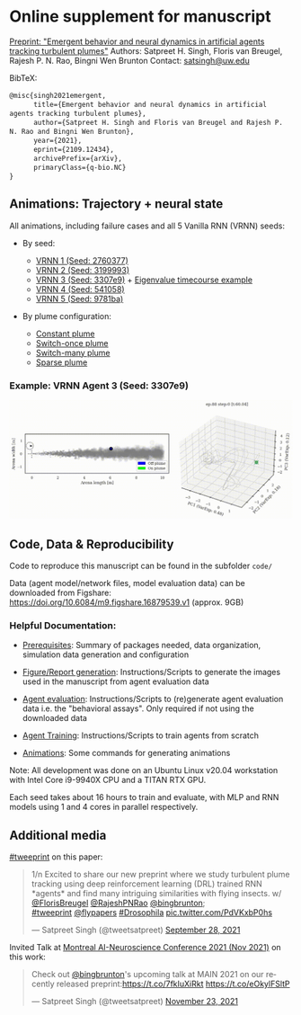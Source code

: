# Online supplement for manuscript
[Preprint: "Emergent behavior and neural dynamics in artificial agents tracking turbulent plumes"](https://arxiv.org/abs/2109.12434)
Authors: Satpreet H. Singh, Floris van Breugel, Rajesh P. N. Rao, Bingni Wen Brunton
Contact: satsingh@uw.edu 


BibTeX:
```
@misc{singh2021emergent,
      title={Emergent behavior and neural dynamics in artificial agents tracking turbulent plumes}, 
      author={Satpreet H. Singh and Floris van Breugel and Rajesh P. N. Rao and Bingni Wen Brunton},
      year={2021},
      eprint={2109.12434},
      archivePrefix={arXiv},
      primaryClass={q-bio.NC}
}
```

## Animations: Trajectory + neural state
All animations, including failure cases and all 5 Vanilla RNN (VRNN) seeds:
* By seed:
  * [VRNN 1 (Seed: 2760377)](VRNN1.md) 
  * [VRNN 2 (Seed: 3199993)](VRNN2.md) 
  * [VRNN 3 (Seed: 3307e9)](VRNN3.md) + [Eigenvalue timecourse example](VRNN3-eigen.md)
  * [VRNN 4 (Seed: 541058)](VRNN4.md) 
  * [VRNN 5 (Seed: 9781ba)](VRNN5.md) 

* By plume configuration:
  * [Constant plume](constant.md)
  * [Switch-once plume](switch-once.md)
  * [Switch-many plume](switch-many.md)
  * [Sparse plume](sparse.md)


### Example: VRNN Agent 3 (Seed: 3307e9)
![](supp/3307e9/constantx5b5_HOME_merged_common_ep088.gif)


## Code, Data & Reproducibility

Code to reproduce this manuscript can be found in the subfolder ```code/```

Data (agent model/network files, model evaluation data) can be downloaded from Figshare: https://doi.org/10.6084/m9.figshare.16879539.v1 (approx. 9GB)

### Helpful Documentation:
* [Prerequisites](0_plume_prereqs.md): Summary of packages needed, data organization, simulation data generation and configuration

* [Figure/Report generation](1_plume_report.md): Instructions/Scripts to generate the images used in the manuscript from agent evaluation data

* [Agent evaluation](2_plume_eval.md): Instructions/Scripts to (re)generate agent evaluation data i.e. the "behavioral assays". Only required if not using the downloaded data

* [Agent Training](3_plume_train.md): Instructions/Scripts to train agents from scratch

* [Animations](4_plume_videos.md): Some commands for generating animations

Note: All development was done on an Ubuntu Linux v20.04 workstation with Intel Core i9-9940X CPU and a TITAN RTX GPU.

Each seed takes about 16 hours to train and evaluate, with MLP and RNN models using 1 and 4 cores in parallel respectively.

## Additional media
[#tweeprint](https://twitter.com/tweetsatpreet/status/1442974225032093698) on this paper: 
<blockquote class="twitter-tweet"><p lang="en" dir="ltr">1/n Excited to share our new preprint where we study turbulent plume tracking using deep reinforcement learning (DRL) trained RNN *agents* and find many intriguing similarities with flying insects. w/ <a href="https://twitter.com/FlorisBreugel?ref_src=twsrc%5Etfw">@FlorisBreugel</a> <a href="https://twitter.com/RajeshPNRao?ref_src=twsrc%5Etfw">@RajeshPNRao</a> <a href="https://twitter.com/bingbrunton?ref_src=twsrc%5Etfw">@bingbrunton</a>; <br> <a href="https://twitter.com/hashtag/tweeprint?src=hash&amp;ref_src=twsrc%5Etfw">#tweeprint</a> <a href="https://twitter.com/Flypapers?ref_src=twsrc%5Etfw">@flypapers</a> <a href="https://twitter.com/hashtag/Drosophila?src=hash&amp;ref_src=twsrc%5Etfw">#Drosophila</a> <a href="https://t.co/PdVKxbP0hs">pic.twitter.com/PdVKxbP0hs</a></p>&mdash; Satpreet Singh (@tweetsatpreet) <a href="https://twitter.com/tweetsatpreet/status/1442974225032093698?ref_src=twsrc%5Etfw">September 28, 2021</a></blockquote> 

Invited Talk at [Montreal AI-Neuroscience Conference 2021 (Nov 2021)](https://twitter.com/tweetsatpreet/status/1462948984545169408) on this work:
<blockquote class="twitter-tweet"><p lang="en" dir="ltr">Check out <a href="https://twitter.com/bingbrunton?ref_src=twsrc%5Etfw">@bingbrunton</a>&#39;s upcoming talk at MAIN 2021 on our recently released preprint:<a href="https://t.co/7fkIuXiRkt">https://t.co/7fkIuXiRkt</a> <a href="https://t.co/eOkylFSltP">https://t.co/eOkylFSltP</a></p>&mdash; Satpreet Singh (@tweetsatpreet) <a href="https://twitter.com/tweetsatpreet/status/1462948984545169408?ref_src=twsrc%5Etfw">November 23, 2021</a></blockquote> 

